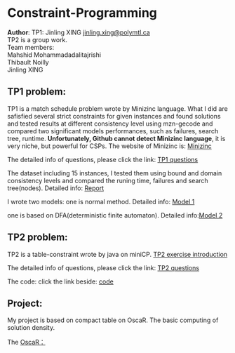 # Constraint-Programming
**Author**: TP1: Jinling XING jinling.xing@polymtl.ca <br>
TP2 is a group work.<br>
Team members:<br>
Mahshid Mohammadadalitajrishi<br>
Thibault Noilly<br>
Jinling XING <br>
## TP1 problem:
TP1 is a match schedule problem wrote by Minizinc language. What I did are safisfied several strict constraints for given instances and found solutions and tested results at different consistency level using mzn-gecode and compared two significant models performances, such as failures, search tree, runtime. **Unfortunately, Github cannot detect Minizinc language**, it is very niche, but powerful for CSPs. The website of Minizinc is: [Minizinc](http://www.minizinc.org/)



The detailed info of questions, please click the link: [TP1 questions](https://github.com/jinglingxing/Constraint-Programming/blob/master/TP1_Minizinc/tp1.pdf)

The dataset including 15 instances, I tested them using bound and domain consistency levels and compared the runing time, failures and search tree(nodes). Detailed info: [Report](https://github.com/jinglingxing/Constraint-Programming/blob/master/TP1_Minizinc/constraint-programming-tp1.pdf)

I wrote two models: one is normal method. Detailed info: [Model 1](https://github.com/jinglingxing/Constraint-Programming/blob/master/TP1_Minizinc/TP1_INF6101_1.mzn)

one is based on DFA(deterministic finite automaton). Detailed info:[Model 2](https://github.com/jinglingxing/Constraint-Programming/blob/master/TP1_Minizinc/TP1_INF6101_2.mzn)
## TP2 problem:
TP2 is a table-constraint wrote by java on miniCP. [TP2 exercise introduction](https://www.info.ucl.ac.be/%7Epschaus/minicp/exercises.html#cumulative-constraint-time-table-filtering)

The detailed info of questions, please click the link: [TP2 questions](https://github.com/jinglingxing/Constraint-Programming/blob/master/TP2_miniCP/tp2.pdf)

The code: click the link beside: [code](https://github.com/jinglingxing/Constraint-Programming/blob/master/TP2_miniCP/Cumulative.java)

## Project:
My project is based on compact table on OscaR. The basic computing of solution density.

The [OscaR：](https://bitbucket.org/oscarlib/oscar/wiki/Home)

